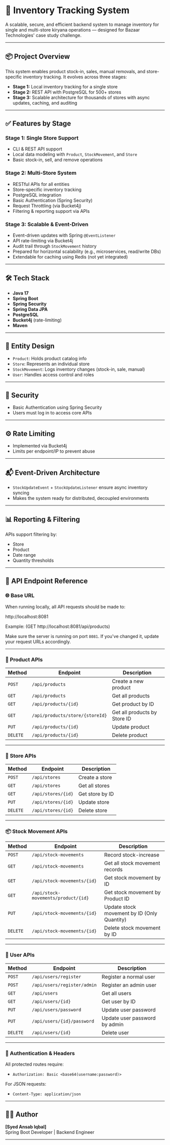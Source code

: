 # 🛒 Inventory Tracking System

A scalable, secure, and efficient backend system to manage inventory for single and multi-store kiryana operations — designed for Bazaar Technologies' case study challenge.

---

## 📦 Project Overview

This system enables product stock-in, sales, manual removals, and store-specific inventory tracking. It evolves across three stages:

- **Stage 1:** Local inventory tracking for a single store
- **Stage 2:** REST API with PostgreSQL for 500+ stores
- **Stage 3:** Scalable architecture for thousands of stores with async updates, caching, and auditing

---

## ✅ Features by Stage

### Stage 1: Single Store Support
- CLI & REST API support
- Local data modeling with `Product`, `StockMovement`, and `Store`
- Basic stock-in, sell, and remove operations

### Stage 2: Multi-Store System
- RESTful APIs for all entities
- Store-specific inventory tracking
- PostgreSQL integration
- Basic Authentication (Spring Security)
- Request Throttling (via Bucket4j)
- Filtering & reporting support via APIs

### Stage 3: Scalable & Event-Driven
- Event-driven updates with Spring `@EventListener`
- API rate-limiting via Bucket4j
- Audit trail through `StockMovement` history
- Prepared for horizontal scalability (e.g., microservices, read/write DBs)
- Extendable for caching using Redis (not yet integrated)

---

## 🛠️ Tech Stack

- **Java 17**
- **Spring Boot**
- **Spring Security**
- **Spring Data JPA**
- **PostgreSQL**
- **Bucket4j** (rate-limiting)
- **Maven**

---

## 🧱 Entity Design

- `Product`: Holds product catalog info
- `Store`: Represents an individual store
- `StockMovement`: Logs inventory changes (stock-in, sale, manual)
- `User`: Handles access control and roles

---

## 🔐 Security

- Basic Authentication using Spring Security
- Users must log in to access core APIs

---

## ⚙️ Rate Limiting

- Implemented via Bucket4j
- Limits per endpoint/IP to prevent abuse

---

## 📬 Event-Driven Architecture

- `StockUpdateEvent` + `StockUpdateListener` ensure async inventory syncing
- Makes the system ready for distributed, decoupled environments

---

## 📊 Reporting & Filtering

APIs support filtering by:
- Store
- Product
- Date range
- Quantity thresholds

---

## 📂 API Endpoint Reference


### 🌐 Base URL

When running locally, all API requests should be made to:

http://localhost:8081


Example:
(GET http://localhost:8081/api/products)


Make sure the server is running on port `8081`. If you've changed it, update your request URLs accordingly.

---

### 🧾 Product APIs
| Method | Endpoint | Description |
|--------|----------|-------------|
| `POST` | `/api/products` | Create a new product |
| `GET` | `/api/products` | Get all products |
| `GET` | `/api/products/{id}` | Get product by ID |
| `GET` | `/api/products/store/{storeId}` | Get all products by Store ID |
| `PUT` | `/api/products/{id}` | Update product |
| `DELETE` | `/api/products/{id}` | Delete product |

---

### 🏬 Store APIs
| Method | Endpoint | Description |
|--------|----------|-------------|
| `POST` | `/api/stores` | Create a store |
| `GET` | `/api/stores` | Get all stores |
| `GET` | `/api/stores/{id}` | Get store by ID |
| `PUT` | `/api/stores/{id}` | Update store |
| `DELETE` | `/api/stores/{id}` | Delete store |

---

### 📦 Stock Movement APIs
| Method   | Endpoint                    | Description                                 |
|----------|-----------------------------|---------------------------------------------|
| `POST`   | `/api/stock-movements`      | Record stock-increase                       |
| `GET`    | `/api/stock-movements`      | Get all stock movement records              |
| `GET`    | `/api/stock-movements/{id}` | Get stock movement by ID                    |
| `GET`    | `/api/stock-movements/product/{id}` | Get stock movement by Product ID            |
| `PUT`    | `/api/stock-movements/{id}` | Update stock movement by ID (Only Quantity) |
| `DELETE` | `/api/stock-movements/{id}` | Delete stock movement by ID         |

---

### 👤 User APIs
| Method | Endpoint | Description                  |
|--------|----------|------------------------------|
| `POST` | `/api/users/register` | Register a normal user       |
| `POST` | `/api/users/register/admin` | Register an admin user       |
| `GET` | `/api/users` | Get all users                |
| `GET` | `/api/users/{id}` | Get user by ID               |
| `PUT` | `/api/users/password` | Update user password |
| `PUT` | `/api/users/{id}/password` | Update user password by admin |
| `DELETE` | `/api/users/{id}` | Delete user                  |

---

### 🔐 Authentication & Headers

All protected routes require:
- `Authorization: Basic <base64(username:password)>`

For JSON requests:
- `Content-Type: application/json`

---

## 👨‍💻 Author

**[Syed Ansab Iqbal]**  
Spring Boot Developer | Backend Engineer

---
